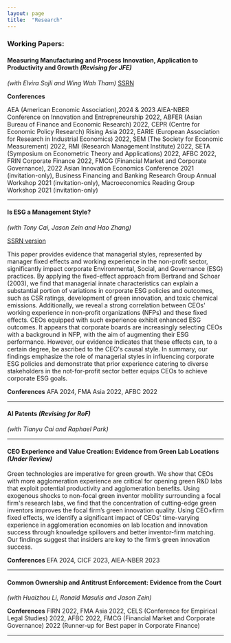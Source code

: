 ```yaml
---
layout: page
title:  "Research"
---
```


### Working Papers:
#### Measuring Manufacturing and Process Innovation, Application to Productivity and Growth *(Revising for JFE)*
*(with Elvira Sojli and Wing Wah Tham)*
<a href="https://papers.ssrn.com/abstract=4104903">SSRN</a>

__Conferences__

  AEA (American Economic Association),2024 & 2023 AIEA-NBER Conference on Innovation and Entrepreneurship 2022, ABFER (Asian Bureau of Finance and Economic Research) 2022, CEPR (Centre for Economic Policy Research) Rising Asia 2022, EARIE (European Association for Research in Industrial Economics) 2022, SEM (The Society for Economic Measurement) 2022, RMI (Research Management Institute) 2022, SETA (Symposium on Econometric Theory and Applications) 2022, AFBC 2022, FRIN Corporate Finance 2022, FMCG (Financial Market and Corporate Governance), 2022 Asian Innovation Economics Conference 2021 (invitation-only), Business Financing and Banking Research Group Annual Workshop 2021 (invitation-only), Macroeconomics Reading Group Workshop 2021 (invitation-only)
<hr>

#### Is ESG a Management Style? 
*(with Tony Cai, Jason Zein and Hao Zhang)* 

<a href="https://papers.ssrn.com/sol3/papers.cfm?abstract_id=4266516">SSRN version</a>

This paper provides evidence that managerial styles, represented by manager fixed effects and working experience in the non-profit sector, significantly impact corporate Environmental, Social, and Governance (ESG) practices. By applying the fixed-effect approach from Bertrand and Schoar (2003), we find that managerial innate characteristics can explain a substantial portion of variations in corporate ESG policies and outcomes, such as CSR ratings, development of green innovation, and toxic chemical emissions. Additionally, we reveal a strong correlation between CEOs' working experience in non-profit organizations (NFPs) and these fixed effects. CEOs equipped with such experience exhibit enhanced ESG outcomes. It appears that corporate boards are increasingly selecting CEOs with a background in NFP, with the aim of augmenting their ESG performance. However, our evidence indicates that these effects can, to a certain degree, be ascribed to the CEO's causal style. In summary, our findings emphasize the role of managerial styles in influencing corporate ESG policies and demonstrate that prior experience catering to diverse stakeholders in the not-for-profit sector better equips CEOs to achieve corporate ESG goals.

__Conferences__
AFA 2024, FMA Asia 2022, AFBC 2022
<hr>

#### AI Patents *(Revising for RoF)*
*(with Tianyu Cai and Raphael Park)*
<hr>

#### CEO Experience and Value Creation: Evidence from Green Lab Locations *(Under Review)*

Green technologies are imperative for green growth. We show that CEOs with more agglomeration experience are critical for opening green R\&D labs that exploit potential productivity and agglomeration benefits. Using exogenous shocks to non-focal green inventor mobility surrounding a focal firm's research labs, we find that the concentration of cutting-edge green inventors improves the focal firm’s green innovation quality. Using CEO$\times$firm fixed effects, we identify a significant impact of CEOs' time-varying experience in agglomeration economies on lab location and innovation success through knowledge spillovers and better inventor-firm matching. Our findings suggest that insiders are key to the firm’s green innovation success.

__Conferences__
EFA 2024, CICF 2023, AIEA-NBER 2023
<hr>

#### Common Ownership and Antitrust Enforcement: Evidence from the Court 
*(with Huaizhou Li, Ronald Masulis and Jason Zein)*

<!-- An increasing number of publicly-owned rival firms are jointly held by a small group of large investors. This has led to serious concerns regarding the anti-competitive effects of such common ownership. We investigate U.S. antitrust legal cases to see if common ownership leads to serious antitrust concerns. We empirically show that there is a significant positive relationship between common ownership and the probability that a pair of firms face the same antitrust prosecution. We use mergers between financial institutions as exogenous variations in common ownership to provide causal evidence on this proposed relation. In addition, we find that existing level of antitrust enforcement is unlikely to deter the anti-competitive effect of common ownership. -->

__Conferences__
FIRN 2022, FMA Asia 2022, CELS (Conference for Empirical Legal Studies) 2022, AFBC 2022, FMCG (Financial Market and Corporate Governance) 2022 (Runner-up for Best paper in Corporate Finance)
<hr>

[jekyll-docs]: https://jekyllrb.com/docs/home
[jekyll-gh]:   https://github.com/jekyll/jekyll
[jekyll-talk]: https://talk.jekyllrb.com/
